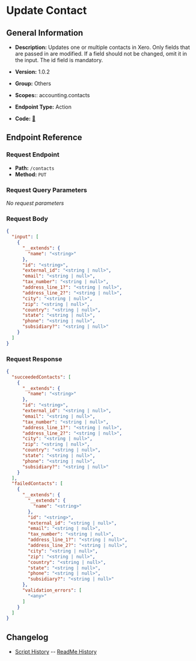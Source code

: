 # Update Contact

## General Information

- **Description:** Updates one or multiple contacts in Xero. Only fields that are passed in are modified. If a field should not be changed, omit it in the input. The id field is mandatory.

- **Version:** 1.0.2
- **Group:** Others
- **Scopes:**: accounting.contacts
- **Endpoint Type:** Action
- **Code:** [🔗](https://github.com/NangoHQ/integration-templates/tree/main/integrations/xero/actions/update-contact.ts)

## Endpoint Reference

### Request Endpoint

- **Path:** `/contacts`
- **Method:** `PUT`

### Request Query Parameters

_No request parameters_

### Request Body

```json
{
  "input": [
    {
      "__extends": {
        "name": "<string>"
      },
      "id": "<string>",
      "external_id": "<string | null>",
      "email": "<string | null>",
      "tax_number": "<string | null>",
      "address_line_1?": "<string | null>",
      "address_line_2?": "<string | null>",
      "city": "<string | null>",
      "zip": "<string | null>",
      "country": "<string | null>",
      "state": "<string | null>",
      "phone": "<string | null>",
      "subsidiary?": "<string | null>"
    }
  ]
}
```

### Request Response

```json
{
  "succeededContacts": [
    {
      "__extends": {
        "name": "<string>"
      },
      "id": "<string>",
      "external_id": "<string | null>",
      "email": "<string | null>",
      "tax_number": "<string | null>",
      "address_line_1?": "<string | null>",
      "address_line_2?": "<string | null>",
      "city": "<string | null>",
      "zip": "<string | null>",
      "country": "<string | null>",
      "state": "<string | null>",
      "phone": "<string | null>",
      "subsidiary?": "<string | null>"
    }
  ],
  "failedContacts": [
    {
      "__extends": {
        "__extends": {
          "name": "<string>"
        },
        "id": "<string>",
        "external_id": "<string | null>",
        "email": "<string | null>",
        "tax_number": "<string | null>",
        "address_line_1?": "<string | null>",
        "address_line_2?": "<string | null>",
        "city": "<string | null>",
        "zip": "<string | null>",
        "country": "<string | null>",
        "state": "<string | null>",
        "phone": "<string | null>",
        "subsidiary?": "<string | null>"
      },
      "validation_errors": [
        "<any>"
      ]
    }
  ]
}
```

## Changelog

- [Script History](https://github.com/NangoHQ/integration-templates/commits/main/integrations/xero/actions/update-contact.ts)
-- [ReadMe History](https://github.com/NangoHQ/integration-templates/commits/main/integrations/xero/actions/update-contact.md)

